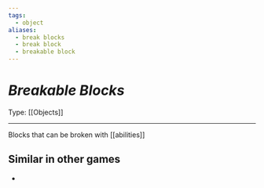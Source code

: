 ```yaml
---
tags:
  - object
aliases:
  - break blocks
  - break block
  - breakable block
---
```

# _Breakable Blocks_

Type: [[Objects]]

----


Blocks that can be broken with [[abilities]]

## Similar in other games

* 